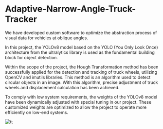 # Adaptive-Narrow-Angle-Truck-Tracker

We have developed custom software to optimize the abstraction process of visual data for vehicles at oblique angles.

In this project, the YOLOv8 model based on the YOLO (You Only Look Once) architecture from the ultralytics library is used as the fundamental building block for object detection.

Within the scope of the project, the Hough Transformation method has been successfully applied for the detection and tracking of truck wheels, utilizing OpenCV and imutils libraries. This method is an algorithm used to detect circular objects in an image. With this algorithm, precise adjustment of truck wheels and displacement calculation has been achieved.

To comply with low system requirements, the weights of the YOLOv8 model have been dynamically adjusted with special tuning in our project. These customized weights are optimized to allow the project to operate more efficiently on low-end systems.

![tt](https://github.com/alperengulunay/Adaptive-Vehicle-Tracker/assets/68849018/ed62e1a3-969c-4869-9ee2-3ad313e45eb1)

